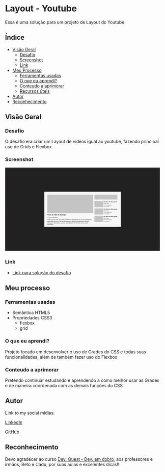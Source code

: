 # Layout - Youtube

Essa é uma solução para um projeto de Layout do Youtube. 

## Índice

- [Visão Geral](#visão-geral)
    - [Desafio](#desafio)
    - [Screenshot](#screenshot)
    - [Link](#link)
- [Meu Processo](#meu-processo)
    - [Ferramentas usadas](#ferramentas-usadas)
    - [O que eu aprendi?](#o-que-eu-aprendi)
    - [Conteudo a aprimorar](#conteudo-a-aprimorar)
    - [Recursos úteis](#recursos-úteis)
- [Autor](#autor)
- [Reconhecimento](#reconhecimento)   


## Visão Geral

### Desafio
O desafio era criar um Layout de vídeos igual ao youtube, fazendo principal uso de Grids e Flexbox

### Screenshot
<img src="./src/images/layout-youtube.png" alt="Layout criado">

### Link

- <a href="https://vfgarciadev.github.io/projetos-dev-quest/html-css-avancado/youtube-layout/index.html">Link para solução do desafio</a>


## Meu processo

### Ferramentas usadas

- Semântica HTML5
- Propriedades CSS3
    - flexbox
    - grid

### O que eu aprendi?

Projeto focado em desenvolver o uso de Grades do CSS e todas suas funcionalidades, além de também fazer uso do Flexbox

### Conteudo a aprimorar

Pretendo continuar estudando e aprendendo a como melhor usar as Grades e de maneira coordenada com as demais funções do CSS

## Autor

Link to my social midias:

[LinkedIn](https://www.linkedin.com/in/victor-fgarcia)

[GitHub](https://github.com/VFGarciaDev)

## Reconhecimento

Devo agradecer ao curso [Dev. Quest - Dev. em dobro](https://www.linkedin.com/school/devquest-dev-em-dobro/), aos professores e irmãos, Beto e Cadu, por suas aulas e excelentes dicas!!

